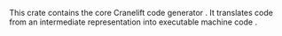 This
crate
contains
the
core
Cranelift
code
generator
.
It
translates
code
from
an
intermediate
representation
into
executable
machine
code
.
